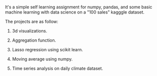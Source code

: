 It's a simple self learning assignment for numpy, pandas, and some basic machine learning with data science on a "100 sales" kagggle dataset.

The projects are as follow:

1. 3d visualizations.

2. Aggregation function.
	
3. Lasso regression using scikit learn.

4. Moving average using numpy.

5. Time series analysis on daily climate dataset.
